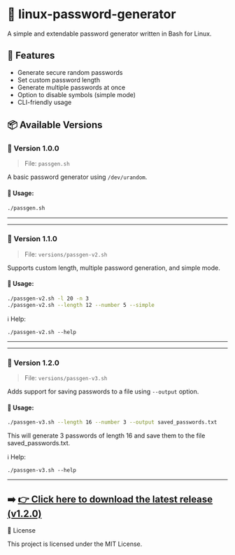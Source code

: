 # 🔐 linux-password-generator

A simple and extendable password generator written in Bash for Linux.

## 🚀 Features

- Generate secure random passwords
- Set custom password length
- Generate multiple passwords at once
- Option to disable symbols (simple mode)
- CLI-friendly usage

## 📦 Available Versions

### 🔸 Version 1.0.0

> File: `passgen.sh`

A basic password generator using `/dev/urandom`.

#### 📌 Usage:
```bash
./passgen.sh
```

---


---

### 🔸 Version 1.1.0

> File: `versions/passgen-v2.sh`

Supports custom length, multiple password generation, and simple mode.

#### 📌 Usage:
```bash
./passgen-v2.sh -l 20 -n 3
./passgen-v2.sh --length 12 --number 5 --simple

```

ℹ️ Help:
```
./passgen-v2.sh --help
```
---
---

### 🔸 Version 1.2.0

> File: `versions/passgen-v3.sh`

Adds support for saving passwords to a file using `--output` option.

#### 📌 Usage:
```bash
./passgen-v3.sh --length 16 --number 3 --output saved_passwords.txt
```

This will generate 3 passwords of length 16 and save them to the file saved_passwords.txt.

ℹ️ Help:
```
./passgen-v3.sh --help
```


---
➡️ [👉 Click here to download the latest release (v1.2.0)](https://github.com/farzan-dev13/linux-password-generator/releases/tag/v1.2.0)
---


📄 License

This project is licensed under the MIT License.
